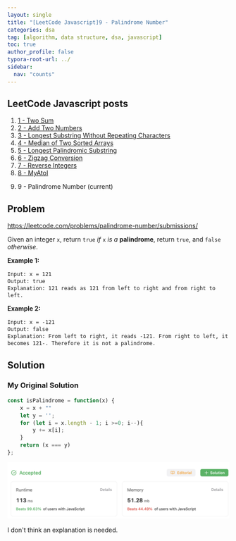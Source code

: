 ```yaml
---
layout: single
title: "[LeetCode Javascript]9 - Palindrome Number"
categories: dsa
tag: [algorithm, data structure, dsa, javascript]
toc: true
author_profile: false
typora-root-url: ../
sidebar:
  nav: "counts"
---
```


<nav class="cods"><h2>LeetCode Javascript posts</h2><ol><li><a href="/dsa/LeetCode_Javascript~1_-_Two_Sum">1 - Two Sum</a></li><li><a href="/dsa/LeetCode_Javascript~2_-_Add_Two_Numbers">2 - Add Two Numbers</a></li><li><a href="/dsa/LeetCode_Javascript~3_-_Longest_Substring_Without_Repeating_Characters">3 - Longest Substring Without Repeating Characters</a></li><li><a href="/dsa/LeetCode_Javascript~4_-_Median_of_Two_Sorted_Arrays">4 - Median of Two Sorted Arrays</a></li><li><a href="/dsa/LeetCode_Javascript~5_-_Longest_Palindromic_Substring">5 - Longest Palindromic Substring</a></li><li><a href="/dsa/LeetCode_Javascript~6_-_Zigzag_Conversion">6 - Zigzag Conversion</a></li><li><a href="/dsa/LeetCode_Javascript~7_-_Reverse_Integers">7 - Reverse Integers</a></li><li><a href="/dsa/LeetCode_Javascript~8_-_MyAtoI">8 - MyAtoI</a></li><li><p>9 - Palindrome Number (current)</p></li></ol></nav>


## Problem

https://leetcode.com/problems/palindrome-number/submissions/

Given an integer `x`, return `true` *if* `x` *is a* **palindrome**, return `true`,  and `false` *otherwise*.

**Example 1:**

```
Input: x = 121
Output: true
Explanation: 121 reads as 121 from left to right and from right to left.
```

**Example 2:**

```
Input: x = -121
Output: false
Explanation: From left to right, it reads -121. From right to left, it becomes 121-. Therefore it is not a palindrome.
```

## Solution

### My Original Solution 

```javascript
const isPalindrome = function(x) {
    x = x + ""
    let y = '';
    for (let i = x.length - 1; i >=0; i--){
        y += x[i];
    }
    return (x === y)
};
```

![image-20230808010134944](/images/typora/image-20230808010134944.png)

I don't think an explanation is needed.